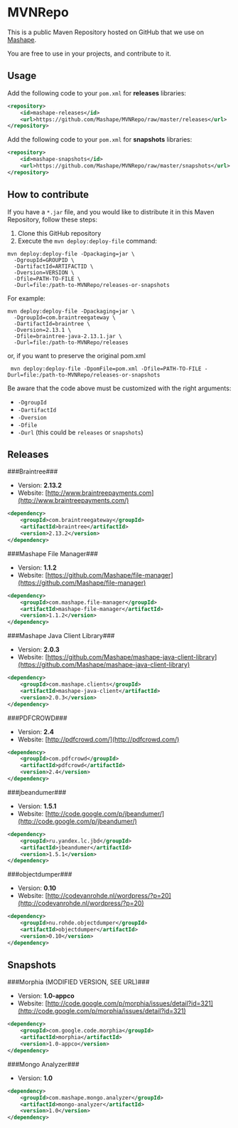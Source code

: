 MVNRepo
======================
This is a public Maven Repository hosted on GitHub that we use on [Mashape](http://www.mashape.com/). 

You are free to use in your projects, and contribute to it.

Usage
--------
Add the following code to your `pom.xml` for **releases** libraries:

``` xml
<repository>
	<id>mashape-releases</id>
	<url>https://github.com/Mashape/MVNRepo/raw/master/releases</url>
</repository>
```

Add the following code to your `pom.xml` for **snapshots** libraries:

``` xml
<repository>
	<id>mashape-snapshots</id>
	<url>https://github.com/Mashape/MVNRepo/raw/master/snapshots</url>
</repository>
```

How to contribute
--------
If you have a `*.jar` file, and you would like to distribute it in this Maven Repository, follow these steps:

1. Clone this GitHub repository
2. Execute the `mvn deploy:deploy-file` command:

```
mvn deploy:deploy-file -Dpackaging=jar \
  -DgroupId=GROUPID \
  -DartifactId=ARTIFACTID \
  -Dversion=VERSION \
  -Dfile=PATH-TO-FILE \
  -Durl=file:/path-to-MVNRepo/releases-or-snapshots
```

For example:

```
mvn deploy:deploy-file -Dpackaging=jar \
  -DgroupId=com.braintreegateway \
  -DartifactId=braintree \
  -Dversion=2.13.1 \
  -Dfile=braintree-java-2.13.1.jar \
  -Durl=file:/path-to-MVNRepo/releases
```

or, if you want to preserve the original pom.xml

```
 mvn deploy:deploy-file -DpomFile=pom.xml -Dfile=PATH-TO-FILE -Durl=file:/path-to-MVNRepo/releases-or-snapshots
```
 
Be aware that the code above must be customized with the right arguments:

* `-DgroupId`
* `-DartifactId`
* `-Dversion`
* `-Dfile`
* `-Durl` (this could be `releases` or `snapshots`)

Releases
--------

###Braintree###
* Version: **2.13.2**
* Website: [http://www.braintreepayments.com](http://www.braintreepayments.com/)
  
``` xml
<dependency>
	<groupId>com.braintreegateway</groupId>
	<artifactId>braintree</artifactId>
	<version>2.13.2</version>
</dependency>
```

###Mashape File Manager###
* Version: **1.1.2**
* Website: [https://github.com/Mashape/file-manager](https://github.com/Mashape/file-manager)
  
``` xml
<dependency>
	<groupId>com.mashape.file-manager</groupId>
	<artifactId>mashape-file-manager</artifactId>
	<version>1.1.2</version>
</dependency>
```

###Mashape Java Client Library###
* Version: **2.0.3**
* Website: [https://github.com/Mashape/mashape-java-client-library](https://github.com/Mashape/mashape-java-client-library)

``` xml
<dependency>
	<groupId>com.mashape.clients</groupId>
	<artifactId>mashape-java-client</artifactId>
	<version>2.0.3</version>
</dependency>
```

###PDFCROWD###
* Version: **2.4**
* Website: [http://pdfcrowd.com/](http://pdfcrowd.com/)
  
``` xml
<dependency>
	<groupId>com.pdfcrowd</groupId>
	<artifactId>pdfcrowd</artifactId>
	<version>2.4</version>
</dependency>
```

###jbeandumer###
* Version: **1.5.1**
* Website: [http://code.google.com/p/jbeandumer/](http://code.google.com/p/jbeandumer/)

``` xml
<dependency>
	<groupId>ru.yandex.lc.jbd</groupId>
	<artifactId>jbeandumer</artifactId>
	<version>1.5.1</version>
</dependency>
```

###objectdumper###
* Version: **0.10**
* Website: [http://codevanrohde.nl/wordpress/?p=20](http://codevanrohde.nl/wordpress/?p=20)

``` xml
<dependency>
	<groupId>nu.rohde.objectdumper</groupId>
	<artifactId>objectdumper</artifactId>
	<version>0.10</version>
</dependency>
```


Snapshots
--------

###Morphia (MODIFIED VERSION, SEE URL)###
* Version: **1.0-appco**
* Website: [http://code.google.com/p/morphia/issues/detail?id=321](http://code.google.com/p/morphia/issues/detail?id=321)
  
``` xml
<dependency>
	<groupId>com.google.code.morphia</groupId>
	<artifactId>morphia</artifactId>
	<version>1.0-appco</version>
</dependency>
```

###Mongo Analyzer###
* Version: **1.0**
  
``` xml
<dependency>
	<groupId>com.mashape.mongo.analyzer</groupId>
	<artifactId>mongo-analyzer</artifactId>
	<version>1.0</version>
</dependency>
```

